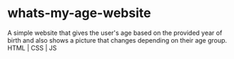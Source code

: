 # whats-my-age-website
A simple website that gives the user's age based on the provided year of birth and also shows a picture that changes depending on their age group. HTML | CSS | JS
